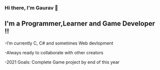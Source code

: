 ### Hi there, I'm Gaurav 👋 

## I'm a Programmer,Learner and Game Developer !!

-I’m currently C, C# and sometimes Web devlopment

-Always ready to collaborate with other creators 

-2021 Goals: Complete Game project by end of this year
